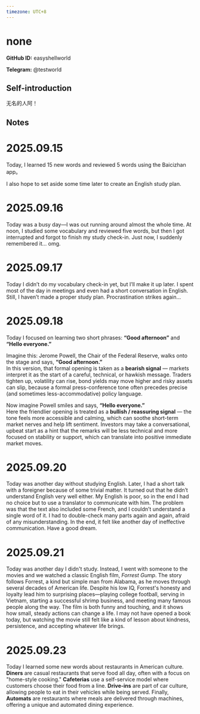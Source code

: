 ```yaml
---
timezone: UTC+8
---
```


# none

**GitHub ID:** easyshellworld

**Telegram:** @testworld

## Self-introduction

无名的人阿！

## Notes
<!-- Content_START -->
# 2025.09.15
<!-- DAILY_CHECKIN_2025-09-15_START -->
Today, I learned 15 new words and reviewed 5 words using the Baicizhan app。

I also hope to set aside some time later to create an English study plan.
<!-- DAILY_CHECKIN_2025-09-15_END -->


# 2025.09.16
<!-- DAILY_CHECKIN_2025-09-16_START -->
Today was a busy day—I was out running around almost the whole time. At noon, I studied some vocabulary and reviewed five words, but then I got interrupted and forgot to finish my study check-in. Just now, I suddenly remembered it… omg.
<!-- DAILY_CHECKIN_2025-09-16_END -->


# 2025.09.17
<!-- DAILY_CHECKIN_2025-09-17_START -->
Today I didn’t do my vocabulary check-in yet, but I’ll make it up later. I spent most of the day in meetings and even had a short conversation in English. Still, I haven’t made a proper study plan. Procrastination strikes again…
<!-- DAILY_CHECKIN_2025-09-17_END -->


# 2025.09.18
<!-- DAILY_CHECKIN_2025-09-18_START -->
Today I focused on learning two short phrases: **“Good afternoon”** and **“Hello everyone.”**

Imagine this: Jerome Powell, the Chair of the Federal Reserve, walks onto the stage and says, **“Good afternoon.”**  
In this version, that formal opening is taken as a **bearish signal** — markets interpret it as the start of a careful, technical, or hawkish message. Traders tighten up, volatility can rise, bond yields may move higher and risky assets can slip, because a formal press-conference tone often precedes precise (and sometimes less-accommodative) policy language.

Now imagine Powell smiles and says, **“Hello everyone.”**  
Here the friendlier opening is treated as a **bullish / reassuring signal** — the tone feels more accessible and calming, which can soothe short-term market nerves and help lift sentiment. Investors may take a conversational, upbeat start as a hint that the remarks will be less technical and more focused on stability or support, which can translate into positive immediate market moves.
<!-- DAILY_CHECKIN_2025-09-18_END -->


# 2025.09.20
<!-- DAILY_CHECKIN_2025-09-20_START -->
Today was another day without studying English. Later, I had a short talk with a foreigner because of some trivial matter. It turned out that he didn’t understand English very well either. My English is poor, so in the end I had no choice but to use a translator to communicate with him. The problem was that the text also included some French, and I couldn’t understand a single word of it. I had to double-check many parts again and again, afraid of any misunderstanding. In the end, it felt like another day of ineffective communication. Have a good dream.
<!-- DAILY_CHECKIN_2025-09-20_END -->


# 2025.09.21
<!-- DAILY_CHECKIN_2025-09-21_START -->
Today was another day I didn't study. Instead, I went with someone to the movies and we watched a classic English film, _Forrest Gump_. The story follows Forrest, a kind but simple man from Alabama, as he moves through several decades of American life. Despite his low IQ, Forrest's honesty and loyalty lead him to surprising places—playing college football, serving in Vietnam, starting a successful shrimp business, and meeting many famous people along the way. The film is both funny and touching, and it shows how small, steady actions can change a life. I may not have opened a book today, but watching the movie still felt like a kind of lesson about kindness, persistence, and accepting whatever life brings.
<!-- DAILY_CHECKIN_2025-09-21_END -->


# 2025.09.23
<!-- DAILY_CHECKIN_2025-09-23_START -->
Today I learned some new words about restaurants in American culture. **Diners** are casual restaurants that serve food all day, often with a focus on "home-style cooking." **Cafeterias** use a self-service model where customers choose their food from a line. **Drive-ins** are part of car culture, allowing people to eat in their vehicles while being served. Finally, **Automats** are restaurants where meals are delivered through machines, offering a unique and automated dining experience.
<!-- DAILY_CHECKIN_2025-09-23_END -->
<!-- Content_END -->
